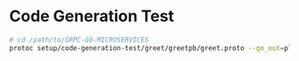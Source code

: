 # Code Generation Test

```bash
# cd /path/to/GRPC-GO-MICROSERVICES
protoc setup/code-generation-test/greet/greetpb/greet.proto --go_out=plugins=grpc:.
```